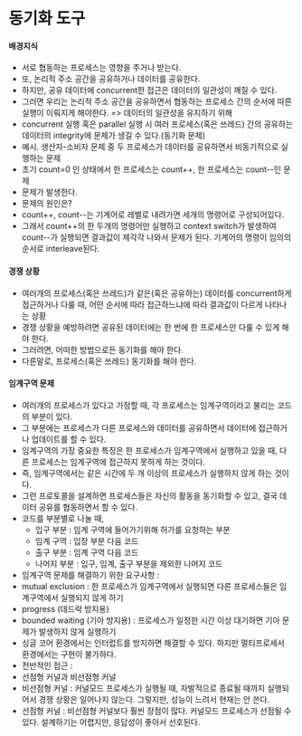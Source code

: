 # 동기화 도구   
#### 배경지식   
- 서로 협동하는 프로세스는 영향을 주거나 받는다.
- 또, 논리적 주소 공간을 공유하거나 데이터를 공유한다.
- 하지만, 공유 데이터에 concurrent한 접근은 데이터의 일관성이 깨질 수 있다.
- 그러면 우리는 논리적 주소 공간을 공유하면서 협동하는 프로세스 간의 순서에 따른 실행이 이뤄지게 해야한다. => 데이터의 일관성을 유지하기 위해
- concurrent 실행 혹은 parallel 실행 시 여러 프로세스(혹은 쓰레드) 간의 공유하는 데이터의 integrity에 문제가 생길 수 있다.(동기화 문제)
- 예시. 생산자-소비자 문제 중 두 프로세스가 데이터를 공유하면서 비동기적으로 실행하는 문제
- 초기 count=0 인 상태에서 한 프로세스는 count++, 한 프로세스는 count--인 문제
- 문제가 발생한다.
- 문제의 원인은?
- count++, count--는 기계어로 레벨로 내려가면 세개의 명령어로 구성되어있다.
- 그래서 count++의 한 두개의 명령어만 실행하고 context switch가 발생하여 count--가 실행되면 결과값이 제각각 나와서 문제가 된다. 기계어의 명령이 임의의 순서로 interleave된다.

#### 경쟁 상황     
- 여러개의 프로세스(혹은 쓰레드)가 같은(혹은 공유하는) 데이터를 concurrent하게 접근하거나 다룰 때, 어떤 순서에 따라 접근하느냐에 따라 결과값이 다르게 나타나는 상황
- 경쟁 상황을 예방하려면 공유된 데이터에는 한 번에 한 프로세스만 다룰 수 있게 해야 한다.
- 그러려면, 어떠한 방법으로든 동기화를 해야 한다.
- 다른말로, 프로세스(혹은 쓰레드) 동기화를 해야 한다.

#### 임계구역 문제   
- 여러개의 프로세스가 있다고 가정할 때, 각 프로세스는 임계구역이라고 불리는 코드의 부분이 있다.
- 그 부분에는 프로세스가 다른 프로세스와 데이터를 공유하면서 데이터에 접근하거나 업데이트를 할 수 있다. 
- 임계구역의 가장 중요한 특징은 한 프로세스가 임계구역에서 실행하고 있을 때, 다른 프로세스는 임계구역에 접근하지 못하게 하는 것이다.
- 즉, 임계구역에서는 같은 시간에 두 개 이상의 프로세스가 실행하지 않게 하는 것이다.
- 그런 프로토콜을 설계하면 프로세스들은 자신의 활동을 동기화할 수 있고, 결국 데이터 공유를 협동하면서 할 수 있다.
- 코드를 부분별로 나눌 때,
  - 입구 부분 : 임계 구역에 들어가기위해 허가를 요청하는 부분
  - 임계 구역 : 입장 부분 다음 코드
  - 출구 부분 : 임계 구역 다음 코드
  - 나머지 부분 : 입구, 임계, 출구 부분을 제외한 나머지 코드
- 임계구역 문제를 해결하기 위한 요구사항 : 
- mutual exclusion : 한 프로세스가 임계구역에서 실행되면 다른 프로세스들은 임계구역에서 실행되지 않게 하기
- progress (데드락 방지용)
- bounded waiting (기아 방지용) : 프로세스가 일정한 시간 이상 대기하면 기아 문제가 발생하지 않게 실행하기
- 싱글 코어 환경에서는 인터럽트를 방지하면 해결할 수 있다. 하지만 멀티프로세서 환경에서는 구현이 불가하다.
- 전반적인 접근 :
- 선점형 커널과 비선점형 커널
- 비선점형 커널 : 커널모드 프로세스가 실행될 때, 자발적으로 종료될 때까지 실행되어서 경쟁 상황은 일어나지 않는다. 그렇지만, 성능이 느려서 현재는 안 쓴다.
- 선점형 커널 : 비선점형 커널보다 훨씬 장점이 많다. 커널모드 프로세스가 선점될 수 있다. 설계하기는 어렵지만, 응답성이 좋아서 선호된다.
 
 
 
 
 
 
 
